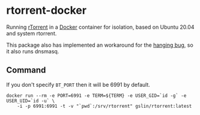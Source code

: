 rtorrent-docker
===============

Running [rTorrent](https://github.com/rakshasa/rtorrent) in a [Docker](https://www.docker.com/) container for isolation, based on Ubuntu 20.04 and system rtorrent.

This package also has implemented an workaround for the [hanging bug](https://github.com/rakshasa/rtorrent/issues/180), so it also runs dnsmasq.

Command
-------

If you don't specify `BT_PORT` then it will be 6991 by default.

    docker run --rm -e PORT=6991 -e TERM=${TERM} -e USER_GID=`id -g` -e USER_UID=`id -u` \
        -i -p 6991:6991 -t -v "`pwd`:/srv/rtorrent" gslin/rtorrent:latest
